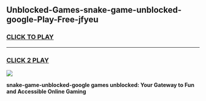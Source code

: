 
## Unblocked-Games-snake-game-unblocked-google-Play-Free-jfyeu
<h3>
<a href="https://premium76.site?title=snake-game-unblocked-google&ref=18A">CLICK TO PLAY</a></h3>
<hr>

<h3>
<a href="https://premium76.site?title=snake-game-unblocked-google&ref=18A">CLICK 2 PLAY</a>
  
</h3>

<a href="https://premium76.site?title=snake-game-unblocked-google&ref=18A"><img src="https://clearcache.store/games.png"></a>


**snake-game-unblocked-google games unblocked: Your Gateway to Fun and Accessible Online Gaming**
